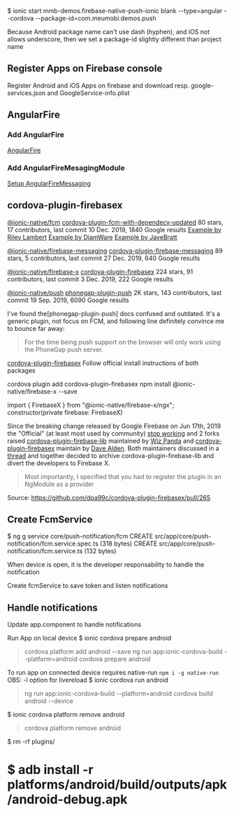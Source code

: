 
$ ionic start mmb-demos.firebase-native-push-ionic blank --type=angular --cordova --package-id=com.meumobi.demos.push

Because Android package name can't use dash (hyphen), and iOS not allows underscore, then we set a package-id slightly different than project name

## Register Apps on Firebase console
Register Android and iOS Apps on firebase and download resp. google-services.json and GoogleService-info.plist

## AngularFire
### Add AngularFire
[AngularFire](https://github.com/angular/angularfire/blob/master/docs/install-and-setup.md)

### Add AngularFireMesagingModule

[Setup AngularFireMessaging](https://github.com/angular/angularfire/blob/master/docs/messaging/messaging.md)

## cordova-plugin-firebasex

[@ionic-native/fcm](https://ionicframework.com/docs/native/fcm)
[cordova-plugin-fcm-with-dependecy-updated](https://github.com/andrehtissot/cordova-plugin-fcm-with-dependecy-updated)
80 stars, 17 contributors, last commit 10 Dec. 2019, 1840 Google results
[Example by Riley Lambert](https://morioh.com/p/c0bc44ba6fcb)
[Example by DjamWare](https://www.djamware.com/post/5c6ccd1f80aca754f7a9d1ec/push-notification-using-ionic-4-and-firebase-cloud-messaging)
[Example by JaveBratt](https://javebratt.com/ionic-push-notification/)

[@ionic-native/firebase-messaging](https://ionicframework.com/docs/native/firebase-messaging)
[cordova-plugin-firebase-messaging](https://github.com/chemerisuk/cordova-plugin-firebase-messaging)
89 stars, 5 contributors, last commit 27 Dec. 2019, 640 Google results

[@ionic-native/firebase-x](https://ionicframework.com/docs/native/firebase-x)
[cordova-plugin-firebasex](https://github.com/dpa99c/cordova-plugin-firebasex)
224 stars, 91 contributors, last commit 3 Dec. 2019, 222 Google results

[@ionic-native/push](https://ionicframework.com/docs/native/push)
[phonegap-plugin-push](https://github.com/phonegap/phonegap-plugin-push)
2K stars, 143 contributors, last commit 19 Sep. 2019, 6090 Google results

I've found the[phonegap-plugin-push] docs confused and outdated. It's a generic plugin, not focus on FCM, and following line definitely convince me to bounce far away:
> For the time being push support on the browser will only work using the PhoneGap push server.



[cordova-plugin-firebasex](https://ionicframework.com/docs/native/firebase-x)
Follow official install instructions of both packages

cordova plugin add cordova-plugin-firebasex
npm install @ionic-native/firebase-x --save

import { FirebaseX } from "@ionic-native/firebase-x/ngx";
constructor(private firebase: FirebaseX)

Since the breaking change released by Google Firebase on Jun 17th, 2019 the "Official" (at least most used by community) [stop working](https://github.com/arnesson/cordova-plugin-firebase/issues/1057) and 2 forks raised [cordova-plugin-firebase-lib](https://github.com/wizpanda/cordova-plugin-firebase-lib) maintained by [Wiz Panda](https://www.wizpanda.com/) and [cordova-plugin-firebasex](https://ionicframework.com/docs/native/firebase-x) maintain by [Dave Alden](https://github.com/dpa99c). Both maintainers discussed in a [thread](https://github.com/dpa99c/cordova-plugin-firebasex/issues/47) and together decided to archive cordova-plugin-firebase-lib and divert the developers to Firebase X.


> Most importantly, I specified that you had to register the plugin in an NgModule as a provider

Source: https://github.com/dpa99c/cordova-plugin-firebasex/pull/265

## Create FcmService
$ ng g service core/push-notification/fcm
CREATE src/app/core/push-notification/fcm.service.spec.ts (318 bytes)
CREATE src/app/core/push-notification/fcm.service.ts (132 bytes)

When device is open, it is the developer responsability to handle the notification


Create fcmService to save token and listen notifications

## Handle notifications
Update app.component to handle notifications

Run App on local device
$ ionic cordova prepare android
> cordova platform add android --save
> ng run app:ionic-cordova-build --platform=android
> cordova prepare android

To run app on connected device requires native-run `npm i -g native-run`
OBS: -l option for livereload
$ ionic cordova run android
> ng run app:ionic-cordova-build --platform=android
> cordova build android --device

$ ionic cordova platform remove android
> cordova platform remove android

$ rm -rf plugins/


$ adb install -r platforms/android/build/outputs/apk/android-debug.apk
=============

<ion-avatar tappable routerLink="/profiles/edit/{{ profile.id }}">
